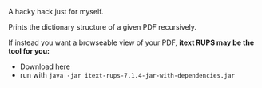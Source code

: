 A hacky hack just for myself.

Prints the dictionary structure of a given PDF recursively.

If instead you want a browseable view of your PDF, **itext RUPS may be the tool for you:**   
* Download [here](https://repo.itextsupport.com/webapp/#/artifacts/browse/tree/General/releases/com/itextpdf/itext-rups/7.1.4/itext-rups-7.1.4-jar-with-dependencies.jar)
* run with `java -jar itext-rups-7.1.4-jar-with-dependencies.jar`
